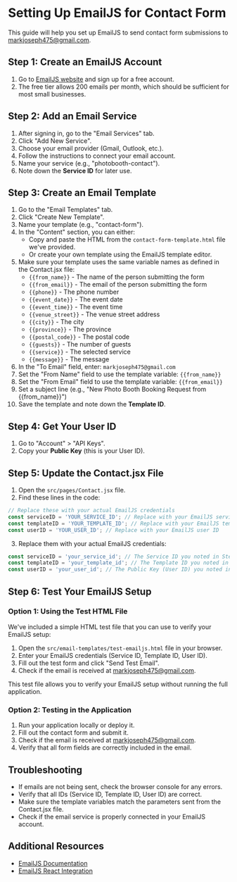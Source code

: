 # Setting Up EmailJS for Contact Form

This guide will help you set up EmailJS to send contact form submissions to markjoseph475@gmail.com.

## Step 1: Create an EmailJS Account

1. Go to [EmailJS website](https://www.emailjs.com/) and sign up for a free account.
2. The free tier allows 200 emails per month, which should be sufficient for most small businesses.

## Step 2: Add an Email Service

1. After signing in, go to the "Email Services" tab.
2. Click "Add New Service".
3. Choose your email provider (Gmail, Outlook, etc.).
4. Follow the instructions to connect your email account.
5. Name your service (e.g., "photobooth-contact").
6. Note down the **Service ID** for later use.

## Step 3: Create an Email Template

1. Go to the "Email Templates" tab.
2. Click "Create New Template".
3. Name your template (e.g., "contact-form").
4. In the "Content" section, you can either:
   - Copy and paste the HTML from the `contact-form-template.html` file we've provided.
   - Or create your own template using the EmailJS template editor.
5. Make sure your template uses the same variable names as defined in the Contact.jsx file:
   - `{{from_name}}` - The name of the person submitting the form
   - `{{from_email}}` - The email of the person submitting the form
   - `{{phone}}` - The phone number
   - `{{event_date}}` - The event date
   - `{{event_time}}` - The event time
   - `{{venue_street}}` - The venue street address
   - `{{city}}` - The city
   - `{{province}}` - The province
   - `{{postal_code}}` - The postal code
   - `{{guests}}` - The number of guests
   - `{{service}}` - The selected service
   - `{{message}}` - The message
6. In the "To Email" field, enter: `markjoseph475@gmail.com`
7. Set the "From Name" field to use the template variable: `{{from_name}}`
8. Set the "From Email" field to use the template variable: `{{from_email}}`
9. Set a subject line (e.g., "New Photo Booth Booking Request from {{from_name}}")
10. Save the template and note down the **Template ID**.

## Step 4: Get Your User ID

1. Go to "Account" > "API Keys".
2. Copy your **Public Key** (this is your User ID).

## Step 5: Update the Contact.jsx File

1. Open the `src/pages/Contact.jsx` file.
2. Find these lines in the code:

```javascript
// Replace these with your actual EmailJS credentials
const serviceID = 'YOUR_SERVICE_ID'; // Replace with your EmailJS service ID
const templateID = 'YOUR_TEMPLATE_ID'; // Replace with your EmailJS template ID
const userID = 'YOUR_USER_ID'; // Replace with your EmailJS user ID
```

3. Replace them with your actual EmailJS credentials:

```javascript
const serviceID = 'your_service_id'; // The Service ID you noted in Step 2
const templateID = 'your_template_id'; // The Template ID you noted in Step 3
const userID = 'your_user_id'; // The Public Key (User ID) you noted in Step 4
```

## Step 6: Test Your EmailJS Setup

### Option 1: Using the Test HTML File

We've included a simple HTML test file that you can use to verify your EmailJS setup:

1. Open the `src/email-templates/test-emailjs.html` file in your browser.
2. Enter your EmailJS credentials (Service ID, Template ID, User ID).
3. Fill out the test form and click "Send Test Email".
4. Check if the email is received at markjoseph475@gmail.com.

This test file allows you to verify your EmailJS setup without running the full application.

### Option 2: Testing in the Application

1. Run your application locally or deploy it.
2. Fill out the contact form and submit it.
3. Check if the email is received at markjoseph475@gmail.com.
4. Verify that all form fields are correctly included in the email.

## Troubleshooting

- If emails are not being sent, check the browser console for any errors.
- Verify that all IDs (Service ID, Template ID, User ID) are correct.
- Make sure the template variables match the parameters sent from the Contact.jsx file.
- Check if the email service is properly connected in your EmailJS account.

## Additional Resources

- [EmailJS Documentation](https://www.emailjs.com/docs/)
- [EmailJS React Integration](https://www.emailjs.com/docs/examples/reactjs/)
